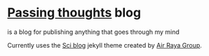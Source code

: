 # [Passing thoughts](http://passing-thoughts.elenbaas.org.il/) blog 

is a blog for publishing anything that goes through my mind

Currently uses the [Sci blog](http://sciblog.yourfreebies.org/) jekyll theme created by [Air Raya Group](http://webdesign.airrayagroup.com/).
